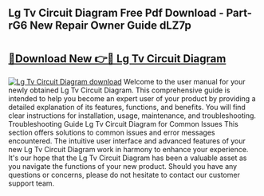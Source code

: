 ## Lg Tv Circuit Diagram Free Pdf Download - Part-rG6 New Repair Owner Guide dLZ7p

# <h2><a href="http://dfpyj9.blite.top/?on=Lg+Tv+Circuit+Diagram">🔗Download New 👉🔴 Lg Tv Circuit Diagram</a></h2>

[![Lg Tv Circuit Diagram download](https://i.imgur.com/lujVjoI.png)](http://dfpyj9.blite.top/?on=Lg+Tv+Circuit+Diagram)
Welcome to the user manual for your newly obtained Lg Tv Circuit Diagram. This comprehensive guide is intended to help you become an expert user of your product by providing a detailed explanation of its features, functions, and benefits. You will find clear instructions for installation, usage, maintenance, and troubleshooting. Troubleshooting Guide Lg Tv Circuit Diagram for Common Issues This section offers solutions to common issues and error messages encountered. The intuitive user interface and advanced features of your new Lg Tv Circuit Diagram work in harmony to enhance your experience. It's our hope that the Lg Tv Circuit Diagram has been a valuable asset as you navigate the functions of your new product. Should you have any questions or concerns, please do not hesitate to contact our customer support team.
